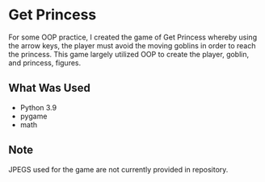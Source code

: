 # Get Princess
For some OOP practice, I created the game of Get Princess whereby using the arrow keys, the player must avoid the moving goblins in order to reach the princess. This game largely utilized OOP to create the player, goblin, and princess, figures.
	
## What Was Used

* Python 3.9
* pygame
* math
	
## Note
JPEGS used for the game are not currently provided in repository. 

